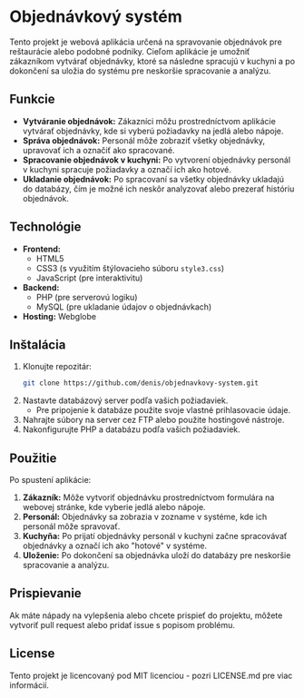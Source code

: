 # Objednávkový systém

Tento projekt je webová aplikácia určená na spravovanie objednávok pre reštaurácie alebo podobné podniky. Cieľom aplikácie je umožniť zákazníkom vytvárať objednávky, ktoré sa následne spracujú v kuchyni a po dokončení sa uložia do systému pre neskoršie spracovanie a analýzu.

## Funkcie

- **Vytváranie objednávok:** Zákazníci môžu prostredníctvom aplikácie vytvárať objednávky, kde si vyberú požiadavky na jedlá alebo nápoje.
- **Správa objednávok:** Personál môže zobraziť všetky objednávky, upravovať ich a označiť ako spracované. 
- **Spracovanie objednávok v kuchyni:** Po vytvorení objednávky personál v kuchyni spracuje požiadavky a označí ich ako hotové.
- **Ukladanie objednávok:** Po spracovaní sa všetky objednávky ukladajú do databázy, čím je možné ich neskôr analyzovať alebo prezerať históriu objednávok.

## Technológie

- **Frontend:**
  - HTML5
  - CSS3 (s využitím štýlovacieho súboru `style3.css`)
  - JavaScript (pre interaktivitu)
- **Backend:**
  - PHP (pre serverovú logiku)
  - MySQL (pre ukladanie údajov o objednávkach)
- **Hosting:** Webglobe

## Inštalácia

1. Klonujte repozitár:
   ```bash
   git clone https://github.com/denis/objednavkovy-system.git
   ```
2. Nastavte databázový server podľa vašich požiadaviek.
   - Pre pripojenie k databáze použite svoje vlastné prihlasovacie údaje.
3. Nahrajte súbory na server cez FTP alebo použite hostingové nástroje.
4. Nakonfigurujte PHP a databázu podľa vašich požiadaviek.

## Použitie

Po spustení aplikácie:

1. **Zákazník:** Môže vytvoriť objednávku prostredníctvom formulára na webovej stránke, kde vyberie jedlá alebo nápoje.
2. **Personál:** Objednávky sa zobrazia v zozname v systéme, kde ich personál môže spravovať.
3. **Kuchyňa:** Po prijatí objednávky personál v kuchyni začne spracovávať objednávky a označí ich ako "hotové" v systéme.
4. **Uloženie:** Po dokončení sa objednávka uloží do databázy pre neskoršie spracovanie a analýzu.

## Prispievanie

Ak máte nápady na vylepšenia alebo chcete prispieť do projektu, môžete vytvoriť pull request alebo pridať issue s popisom problému.

## License

Tento projekt je licencovaný pod MIT licenciou - pozri LICENSE.md pre viac informácií.
